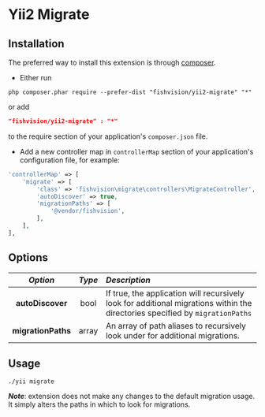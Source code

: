 Yii2 Migrate
========================

Installation
------------
The preferred way to install this extension is through [composer](http://getcomposer.org/download/).

* Either run

```
php composer.phar require --prefer-dist "fishvision/yii2-migrate" "*"
```

or add

```json
"fishvision/yii2-migrate" : "*"
```

to the require section of your application's `composer.json` file.

* Add a new controller map in `controllerMap` section of your application's configuration file, for example:

```php
'controllerMap' => [
    'migrate' => [
        'class' => 'fishvision\migrate\controllers\MigrateController',
        'autoDiscover' => true,
        'migrationPaths' => [
            '@vendor/fishvision',
        ],
    ],
],
```
Options
-------
| *Option*        | *Type*          | *Description*  |
| :-------------: |:-------------:| :------------|
| **autoDiscover**  | bool | If true, the application will recursively look for additional migrations within the directories specified by `migrationPaths` |
| **migrationPaths** | array |   An array of path aliases to recursively look under for additional migrations. |

Usage
-----
```
./yii migrate
```
***Note***: extension does not make any changes to the default migration usage. It simply alters the paths in which to look for migrations.